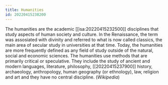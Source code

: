 ```yaml
---
title: Humanities
id: 20220415238200
---
```


The humanities are the academic [[isa:20220415232500]] disciplines that study aspects of human society and culture. In the Renaissance, the term was assosiated with divinity and referred to what is now called classics, the main area of secular study in universities at that time. Today, the humanities are more frequently defined as any field of study outside of the natural, social and economic sciences. The humanities use methods that are primarily critical or speculative. They include the study of ancient and modern languages, literature, philosophy, [[20220415237900]] history, archaeology, anthropology, human geography (or ethnology), law, religion and art and they have no central discipline. (*Wikipedia*)
